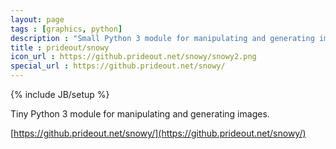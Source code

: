 ```yaml
---
layout: page
tags : [graphics, python]
description : "Small Python 3 module for manipulating and generating images."
title : prideout/snowy
icon_url : https://github.prideout.net/snowy/snowy2.png
special_url : https://github.prideout.net/snowy/
---
```

{% include JB/setup %}

Tiny Python 3 module for manipulating and generating images.

[https://github.prideout.net/snowy/](https://github.prideout.net/snowy/)
